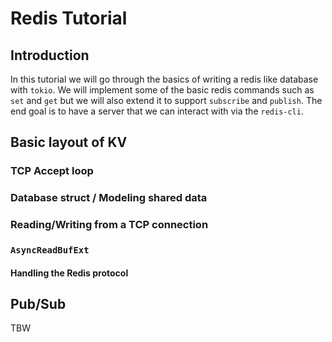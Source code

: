 # Redis Tutorial

## Introduction

In this tutorial we will go through the basics of writing a redis like database
with `tokio`. We will implement some of the basic redis commands such as `set` and
`get` but we will also extend it to support `subscribe` and `publish`. The end goal
is to have a server that we can interact with via the `redis-cli`.

## Basic layout of KV

### TCP Accept loop

### Database struct / Modeling shared data

### Reading/Writing from a TCP connection

### `AsyncReadBufExt`

#### Handling the Redis protocol

## Pub/Sub

TBW
